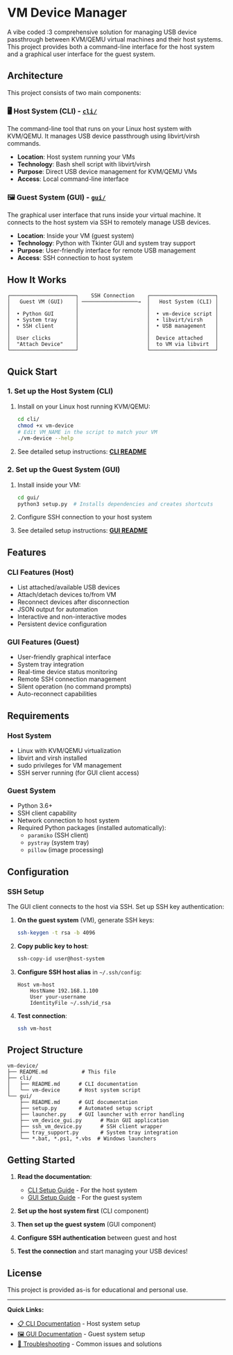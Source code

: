 # VM Device Manager

A vibe coded :3 comprehensive solution for managing USB device passthrough between KVM/QEMU virtual machines and their host systems. This project provides both a command-line interface for the host system and a graphical user interface for the guest system.

## Architecture

This project consists of two main components:

### 🖥️ **Host System (CLI)** - [`cli/`](cli/README.md)
The command-line tool that runs on your Linux host system with KVM/QEMU. It manages USB device passthrough using libvirt/virsh commands.

- **Location**: Host system running your VMs
- **Technology**: Bash shell script with libvirt/virsh
- **Purpose**: Direct USB device management for KVM/QEMU VMs
- **Access**: Local command-line interface

### 🖼️ **Guest System (GUI)** - [`gui/`](gui/README.md)
The graphical user interface that runs inside your virtual machine. It connects to the host system via SSH to remotely manage USB devices.

- **Location**: Inside your VM (guest system)
- **Technology**: Python with Tkinter GUI and system tray support
- **Purpose**: User-friendly interface for remote USB management
- **Access**: SSH connection to host system

## How It Works

```
┌─────────────────────┐    SSH Connection    ┌─────────────────────┐
│   Guest VM (GUI)    │ ──────────────────→  │   Host System (CLI) │
│                     │                      │                     │
│  • Python GUI       │                      │  • vm-device script │
│  • System tray      │                      │  • libvirt/virsh    │
│  • SSH client       │                      │  • USB management   │
│                     │                      │                     │
│  User clicks        │                      │  Device attached    │
│  "Attach Device"    │                      │  to VM via libvirt  │
└─────────────────────┘                      └─────────────────────┘
```

## Quick Start

### 1. Set up the Host System (CLI)

1. Install on your Linux host running KVM/QEMU:
   ```bash
   cd cli/
   chmod +x vm-device
   # Edit VM_NAME in the script to match your VM
   ./vm-device --help
   ```

2. See detailed setup instructions: [**CLI README**](cli/README.md)

### 2. Set up the Guest System (GUI)

1. Install inside your VM:
   ```bash
   cd gui/
   python3 setup.py  # Installs dependencies and creates shortcuts
   ```

2. Configure SSH connection to your host system
3. See detailed setup instructions: [**GUI README**](gui/README.md)

## Features

### CLI Features (Host)
- List attached/available USB devices
- Attach/detach devices to/from VM
- Reconnect devices after disconnection
- JSON output for automation
- Interactive and non-interactive modes
- Persistent device configuration

### GUI Features (Guest)
- User-friendly graphical interface
- System tray integration
- Real-time device status monitoring
- Remote SSH connection management
- Silent operation (no command prompts)
- Auto-reconnect capabilities

## Requirements

### Host System
- Linux with KVM/QEMU virtualization
- libvirt and virsh installed
- sudo privileges for VM management
- SSH server running (for GUI client access)

### Guest System
- Python 3.6+
- SSH client capability
- Network connection to host system
- Required Python packages (installed automatically):
  - `paramiko` (SSH client)
  - `pystray` (system tray)
  - `pillow` (image processing)

## Configuration

### SSH Setup
The GUI client connects to the host via SSH. Set up SSH key authentication:

1. **On the guest system** (VM), generate SSH keys:
   ```bash
   ssh-keygen -t rsa -b 4096
   ```

2. **Copy public key to host**:
   ```bash
   ssh-copy-id user@host-system
   ```

3. **Configure SSH host alias** in `~/.ssh/config`:
   ```
   Host vm-host
       HostName 192.168.1.100
       User your-username
       IdentityFile ~/.ssh/id_rsa
   ```

4. **Test connection**:
   ```bash
   ssh vm-host
   ```

## Project Structure

```
vm-device/
├── README.md           # This file
├── cli/
│   ├── README.md      # CLI documentation
│   └── vm-device      # Host system script
└── gui/
    ├── README.md      # GUI documentation
    ├── setup.py       # Automated setup script
    ├── launcher.py    # GUI launcher with error handling
    ├── vm_device_gui.py      # Main GUI application
    ├── ssh_vm_device.py      # SSH client wrapper
    ├── tray_support.py       # System tray integration
    └── *.bat, *.ps1, *.vbs  # Windows launchers
```

## Getting Started

1. **Read the documentation**:
   - [CLI Setup Guide](cli/README.md) - For the host system
   - [GUI Setup Guide](gui/README.md) - For the guest system

2. **Set up the host system first** (CLI component)
3. **Then set up the guest system** (GUI component)  
4. **Configure SSH authentication** between guest and host
5. **Test the connection** and start managing your USB devices!

## License

This project is provided as-is for educational and personal use.

---

**Quick Links:**
- [📋 CLI Documentation](cli/README.md) - Host system setup
- [🖼️ GUI Documentation](gui/README.md) - Guest system setup
- [🔧 Troubleshooting](cli/README.md#troubleshooting) - Common issues and solutions
